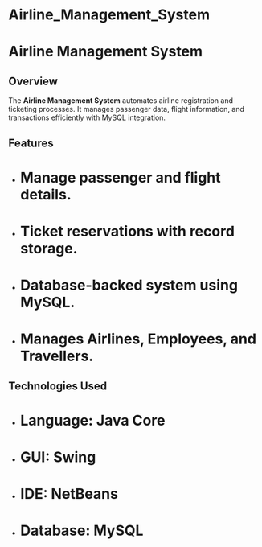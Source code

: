 # Airline_Management_System
# Airline Management System

## Overview
The **Airline Management System** automates airline registration and ticketing processes. It manages passenger data, flight information, and transactions efficiently with MySQL integration.

## Features
- # Manage passenger and flight details.
- # Ticket reservations with record storage.
- # Database-backed system using MySQL.
- # Manages Airlines, Employees, and Travellers.

## Technologies Used
- # Language: Java Core
- # GUI: Swing
- # IDE: NetBeans
- # Database: MySQL

